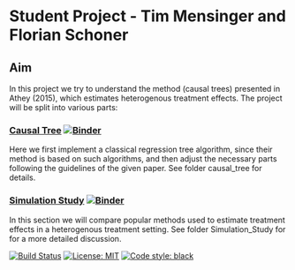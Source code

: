 # Student Project - Tim Mensinger and Florian Schoner

## Aim

In this project we try to understand the method (causal trees) presented in Athey (2015), which estimates heterogenous treatment effects. The project will be split into various parts:

### [Causal Tree](https://nbviewer.jupyter.org/github/HumanCapitalAnalysis/student-project-timmens/blob/master/causal_tree/methodology.ipynb) [![Binder](https://mybinder.org/badge_logo.svg)](https://mybinder.org/v2/gh/HumanCapitalAnalysis/student-project-timmens/master?filepath=causal_tree%2Fmethodology.ipynb)


Here we first implement a classical regression tree algorithm, since their method is based on such algorithms, and then adjust the necessary parts following the guidelines of the given paper. See folder causal_tree for details.

### [Simulation Study](https://nbviewer.jupyter.org/github/HumanCapitalAnalysis/student-project-timmens/blob/master/Simulation_Study/First_writeup.ipynb) [![Binder](https://mybinder.org/badge_logo.svg)](https://mybinder.org/v2/gh/HumanCapitalAnalysis/student-project-timmens/master?filepath=Simulation_Study%2FFirst_writeup.ipynb)

In this section we will compare popular methods used to estimate treatment effects in a heterogenous treatment setting. See folder Simulation_Study for for a more detailed discussion.

[![Build Status](https://travis-ci.org/HumanCapitalAnalysis/student-project-timmens.svg?branch=master)](https://travis-ci.org/HumanCapitalAnalysis/student-project-timmens) [![License: MIT](https://img.shields.io/badge/License-MIT-blue.svg)](HumanCapitalAnalysis/student-project-timmens/blob/master/LICENSE) <a href="https://github.com/python/black"><img alt="Code style: black" src="https://img.shields.io/badge/code%20style-black-000000.svg"></a>
